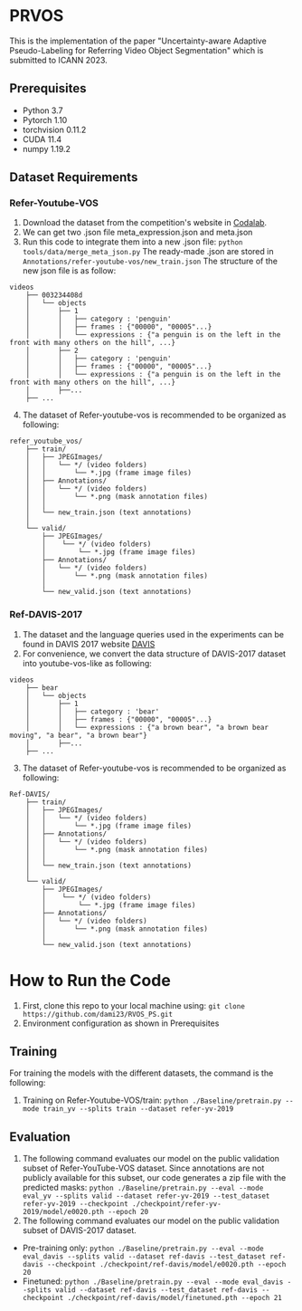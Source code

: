 # PRVOS

This is the implementation of the paper "Uncertainty-aware Adaptive Pseudo-Labeling for Referring Video Object Segmentation" which is submitted to ICANN 2023.

## Prerequisites
- Python 3.7
- Pytorch 1.10
- torchvision 0.11.2
- CUDA 11.4
- numpy 1.19.2
## Dataset Requirements
### Refer-Youtube-VOS
1. Download the dataset from the competition's website in [Codalab](https://competitions.codalab.org/competitions/29139#participate-get_data).
2. We can get two .json file meta_expression.json and meta.json
3. Run this code to integrate them into a new .json file: `python tools/data/merge_meta_json.py`
   The ready-made .json are stored in `Annotations/refer-youtube-vos/new_train.json`
   The structure of the new json file is as follow:
```text
videos
    ├── 003234408d
    │   └── objects
    │       ├── 1
    │       │   ├── category : 'penguin'
    │       │   ├── frames : {"00000", "00005"...}
    │       │   └── expressions : {"a penguin is on the left in the front with many others on the hill", ...}
    │       ├── 2
    │       │   ├── category : 'penguin'
    │       │   ├── frames : {"00000", "00005"...}
    │       │   └── expressions : {"a penguin is on the left in the front with many others on the hill", ...}
    │       ├──...
    ├── ...
```
4. The dataset of Refer-youtube-vos is recommended to be organized as following:
```text
refer_youtube_vos/ 
    ├── train/
    │   ├── JPEGImages/
    │   │   └── */ (video folders)
    │   │       └── *.jpg (frame image files) 
    │   ├── Annotations/
    │   │   └── */ (video folders)
    │   │       └── *.png (mask annotation files) 
    │   │
    │   └── new_train.json (text annotations)
    │
    └── valid/
        ├── JPEGImages/
        │    └── */ (video folders)
        │        └── *.jpg (frame image files)
        ├── Annotations/
        │   └── */ (video folders)
        │       └── *.png (mask annotation files)
        │
        └── new_valid.json (text annotations)
```
### Ref-DAVIS-2017
1. The dataset and the language queries used in the experiments can be found in DAVIS 2017 website [DAVIS](https://davischallenge.org/davis2017/code.html)
2. For convenience, we convert the data structure of DAVIS-2017 dataset into youtube-vos-like as following:
```text
videos
    ├── bear
    │   └── objects
    │       ├── 1
    │       │   ├── category : 'bear'
    │       │   ├── frames : {"00000", "00005"...}
    │       │   └── expressions : {"a brown bear", "a brown bear moving", "a bear", "a brown bear"}
    │       ├──...
    ├── ...
```

3. The dataset of Refer-youtube-vos is recommended to be organized as following:
```text
Ref-DAVIS/ 
    ├── train/
    │   ├── JPEGImages/
    │   │   └── */ (video folders)
    │   │       └── *.jpg (frame image files) 
    │   ├── Annotations/
    │   │   └── */ (video folders)
    │   │       └── *.png (mask annotation files) 
    │   │
    │   └── new_train.json (text annotations)
    │
    └── valid/
        ├── JPEGImages/
        │    └── */ (video folders)
        │        └── *.jpg (frame image files)
        ├── Annotations/
        │   └── */ (video folders)
        │       └── *.png (mask annotation files)
        │
        └── new_valid.json (text annotations)
```
# How to Run the Code
1. First, clone this repo to your local machine using:
`git clone https://github.com/dami23/RVOS_PS.git`
2. Environment configuration as shown in Prerequisites

## Training
For training the models with the different datasets, the command is the following:
1. Training on Refer-Youtube-VOS/train: `python ./Baseline/pretrain.py --mode train_yv --splits train --dataset refer-yv-2019`
## Evaluation
1. The following command evaluates our model on the public validation subset of Refer-YouTube-VOS dataset. Since annotations are not publicly available for this subset, our code generates a zip file with the predicted masks:
`python ./Baseline/pretrain.py --eval --mode eval_yv --splits valid --dataset refer-yv-2019 --test_dataset refer-yv-2019 --checkpoint ./checkpoint/refer-yv-2019/model/e0020.pth --epoch 20`
2. The following command evaluates our model on the public validation subset of DAVIS-2017 dataset.
- Pre-training only: `python ./Baseline/pretrain.py --eval --mode eval_davis --splits valid --dataset ref-davis --test_dataset ref-davis --checkpoint ./checkpoint/ref-davis/model/e0020.pth --epoch 20`
- Finetuned: `python ./Baseline/pretrain.py --eval --mode eval_davis --splits valid --dataset ref-davis --test_dataset ref-davis --checkpoint ./checkpoint/ref-davis/model/finetuned.pth --epoch 21`
